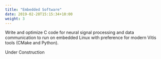 ```yaml
---
title: "Embedded Software"
date: 2019-02-28T15:15:34+10:00
weight: 3
---
```


Write and optimize C code for neural signal processing and data communication to run on 
embedded Linux with preference for modern Vitis tools (CMake and Python).

Under Construction
